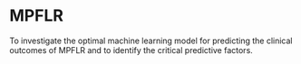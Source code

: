 # MPFLR
To investigate the optimal machine learning model for predicting the clinical outcomes of MPFLR and to identify the critical predictive factors.
